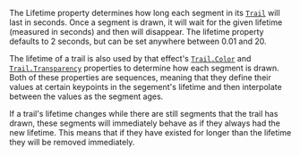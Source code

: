 The Lifetime property determines how long each segment in its
[`Trail`](https://create.roblox.com/docs/reference/engine/classes/Trail) will last in seconds. Once a segment is drawn, it will wait
for the given lifetime (measured in seconds) and then will disappear. The
lifetime property defaults to 2 seconds, but can be set anywhere between
0.01 and 20.

The lifetime of a trail is also used by that effect's [`Trail.Color`](https://create.roblox.com/docs/reference/engine/classes/Trail#Color)
and [`Trail.Transparency`](https://create.roblox.com/docs/reference/engine/classes/Trail#Transparency) properties to determine how each segment is
drawn. Both of these properties are sequences, meaning that they define
their values at certain keypoints in the segement's lifetime and then
interpolate between the values as the segment ages.

If a trail's lifetime changes while there are still segments that the
trail has drawn, these segments will immediately behave as if they always
had the new lifetime. This means that if they have existed for longer than
the lifetime they will be removed immediately.